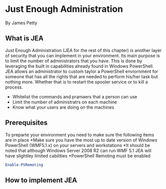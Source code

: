 # Just Enough Administration

By James Petty

## What is JEA

Just Enough Administration (JEA for the rest of this chapter) is another layer of security that you can implement in your environment. Its main purpose is to limit the number of administrators that you have. This is done by leveraging the built in capabilities already found in Windows PowerShell. JEA allows an administrator to custom taylor a PowerShell enviornment for someone that has all the rights that are needed to perform his/her task but nothing more. Whether that is to restart the spooler service or to kill a process. 

* Whitelist the commands and pramaers that a person can use
* Limit the number of administratrs on each machine
* Know what your users are doing on the machines

## Prerequisites

To preparte your environment you need to make sure the following items are in place
*Make sure you have the most up to date version of Windows PowerShell (WMF5.1.x) on your servers and workstations
    *It should be noted that although Windows Server 2008 R2 can run WMF 5.1 JEA will have slightley limited cabilities
*PowerShell Remoting must be enabled 
   ```powershell 
   Enable-PSRemoting 
   ```
## How to implement JEA
